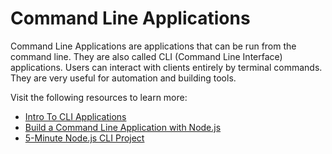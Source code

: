 # Command Line Applications

Command Line Applications are applications that can be run from the command line. They are also called CLI (Command Line Interface) applications. Users can interact with clients entirely by terminal commands. They are very useful for automation and building tools.

Visit the following resources to learn more:

- [Intro To CLI Applications](https://learn.co/lessons/intro-to-cli-applications)
- [Build a Command Line Application with Node.js](https://developer.okta.com/blog/2019/06/18/command-line-app-with-nodejs)
- [ 5-Minute Node.js CLI Project](https://www.youtube.com/watch?v=_oHByo8tiEY)

